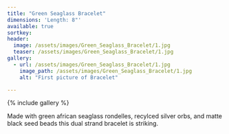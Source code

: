 ```yaml
---
title: "Green Seaglass Bracelet"
dimensions: 'Length: 8"'
available: true
sortkey: 
header:
  image: /assets/images/Green_Seaglass_Bracelet/1.jpg
  teaser: /assets/images/Green_Seaglass_Bracelet/1.jpg
gallery:
  - url: /assets/images/Green_Seaglass_Bracelet/1.jpg
    image_path: /assets/images/Green_Seaglass_Bracelet/1.jpg
    alt: "First picture of Bracelet"

---
```



{% include gallery %}

Made with green african seaglass rondelles, recylced silver orbs, and matte black seed beads this dual strand bracelet is striking.